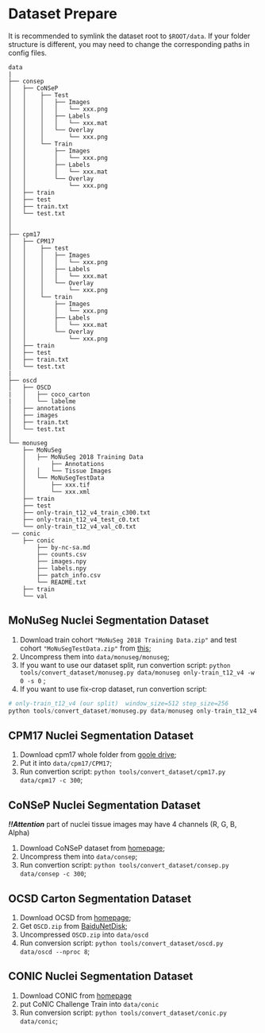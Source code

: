 # Dataset Prepare

It is recommended to symlink the dataset root to `$ROOT/data`. If your folder structure is different, you may need to change the corresponding paths in config files.

```None
data
|
├── consep
│   ├── CoNSeP
│   │    ├── Test
│   │    │   ├── Images
│   │    │   │   └── xxx.png
│   │    │   ├── Labels
│   │    │   │   └── xxx.mat
│   │    │   └── Overlay
│   │    │       └── xxx.png
│   │    └── Train
│   │        ├── Images
│   │        │   └── xxx.png
│   │        ├── Labels
│   │        │   └── xxx.mat
│   │        └── Overlay
│   │            └── xxx.png
│   ├── train
│   ├── test
│   ├── train.txt
│   └── test.txt
│
│
├── cpm17
│   ├── CPM17
│   │    ├── test
│   │    │   ├── Images
│   │    │   │   └── xxx.png
│   │    │   ├── Labels
│   │    │   │   └── xxx.mat
│   │    │   └── Overlay
│   │    │       └── xxx.png
│   │    └── train
│   │        ├── Images
│   │        │   └── xxx.png
│   │        ├── Labels
│   │        │   └── xxx.mat
│   │        └── Overlay
│   │            └── xxx.png
│   ├── train
│   ├── test
│   ├── train.txt
│   └── test.txt
|
├── oscd
│   ├── OSCD
|   │   ├── coco_carton
|   │   └── labelme
│   ├── annotations
│   ├── images
│   ├── train.txt
│   └── test.txt
│
└── monuseg
    ├── MoNuSeg
    │   ├── MoNuSeg 2018 Training Data
    │       ├── Annotations
    │   │   └── Tissue Images
    │   └── MoNuSegTestData
    │       ├── xxx.tif
    │       └── xxx.xml
    ├── train
    ├── test
    ├── only-train_t12_v4_train_c300.txt
    ├── only-train_t12_v4_test_c0.txt
    └── only-train_t12_v4_val_c0.txt   
 ── conic   
    ├── conic
        ├── by-nc-sa.md
        ├── counts.csv
        ├── images.npy
        ├── labels.npy
        ├── patch_info.csv
        └── README.txt
    ├── train
    └── val
```

## MoNuSeg Nuclei Segmentation Dataset

1. Download train cohort `"MoNuSeg 2018 Training Data.zip"` and test cohort `"MoNuSegTestData.zip"` from [this](https://monuseg.grand-challenge.org/Data/);
2. Uncompress them into `data/monuseg/monuseg`;
3. If you want to use our dataset split, run convertion script: `python tools/convert_dataset/monuseg.py data/monuseg only-train_t12_v4 -w 0 -s 0` ;
4. If you want to use fix-crop dataset, run convertion script:

```python
# only-train_t12_v4 (our split)  window_size=512 step_size=256
python tools/convert_dataset/monuseg.py data/monuseg only-train_t12_v4 -w 512 -s 256
```

## CPM17 Nuclei Segmentation Dataset

1. Download cpm17 whole folder from [goole drive](https://drive.google.com/drive/folders/1l55cv3DuY-f7-JotDN7N5nbNnjbLWchK);
2. Put it into `data/cpm17/CPM17`;
3. Run convertion script: `python tools/convert_dataset/cpm17.py data/cpm17 -c 300`;

## CoNSeP Nuclei Segmentation Dataset

***!!Attention*** part of nuclei tissue images may have 4 channels (R, G, B, Alpha)

1. Download CoNSeP dataset from [homepage](https://warwick.ac.uk/fac/cross_fac/tia/data/hovernet/);
2. Uncompress them into `data/consep`;
3. Run convertion script: `python tools/convert_dataset/consep.py data/consep -c 300`;

## OCSD Carton Segmentation Dataset

1. Download OCSD from [homepage](https://github.com/yancie-yjr/scd.github.io);
2. Get `OSCD.zip` from [BaiduNetDisk](https://pan.baidu.com/s/1p2KOYFhLWFfbmMBLpxbVMA);
3. Uncompressed `OSCD.zip` into `data/oscd`
4. Run conversion script: `python tools/convert_dataset/oscd.py data/oscd --nproc 8`;

## CONIC Nuclei Segmentation Dataset

1. Download CONIC from [homepage](https://drive.google.com/drive/folders/1il9jG7uA4-ebQ_lNmXbbF2eOK9uNwheb)
2. put CoNIC Challenge Train into `data/conic`
3. Run conversion script: `python tools/convert_dataset/conic.py data/conic`;
